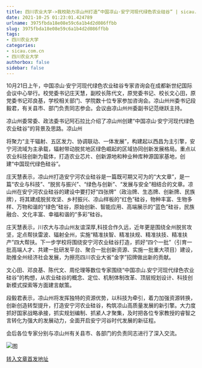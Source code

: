 ```yaml
---
title: 四川农业大学->我校助力凉山州打造“中国凉山·安宁河现代绿色农业硅谷” | sicau.com.cn
date: 2021-10-25 01:23:01.424789
urlname: 3975fbda18e08e59c6a1b4d2d086ffbb
slug: 3975fbda18e08e59c6a1b4d2d086ffbb
tags: 
- 四川农业大学
categories:
- sicau.com.cn
- 四川农业大学
authorbox: false
sidebar: false
---
```

10月21日上午，中国凉山·安宁河现代绿色农业硅谷专家咨询会在成都新世纪国际会议中心举行。校党委书记庄天慧，副校长陈代文，原党委书记、校长文心田，原党委书记邓良基，学校相关部门、学院数十位专家参加咨询会。凉山州州委书记段毅君，有关县市、部门负责同志参会。会议由凉山州州委副书记范继跃主持。  

凉山州委常委、政法委书记阿石拉比介绍了凉山州创建“中国凉山·安宁河现代绿色农业硅谷”的背景及思路。凉山州
<!--more-->
将聚力“主干辐射、五区发力、协调联动、一体发展”，构建起以西昌为主引擎，安宁河流域为主承载，辐射带动脱贫地区绿色崛起的区域协同创新发展格局。重点以农业科技创新为载体，打造农业芯片、创新源地和种业种库种源国家基地，创建“中国现代绿色硅谷”。

庄天慧表示，凉山州打造安宁河农业硅谷是一篇既可期又可为的“大文章”，是一篇“农业与科技”、“脱贫与振兴”、“绿色与创新”、“发展与安全”相结合的文章。凉山州在安宁河农业硅谷的建设中要打好“四张牌”（政治牌、生态牌、创新牌、民族牌），将其建成脱贫攻坚、乡村振兴、凉山样板的“红色”硅谷，物种丰富、生物多样、万物和谐的“绿色”硅谷，原始创新、智能应用、高端展示的“蓝色”硅谷，民族融合、文化丰富、幸福和谐的“多彩”硅谷。

庄天慧表示，川农大与凉山州友谊深厚,科技合作久远，近年更是围绕全州脱贫攻坚，定点帮扶雷波、辐射全州，实施“精准扶智、精准扶规、精准扶技、精准扶产”四大帮扶。下一步学校将围绕安宁河农业硅谷打造，抓好“四个一批”（引育一批高端人才、共建一批研发平台、聚合一批创新资源、实施一批重大项目）建设，助推全州经济社会发展，为擦亮四川农业大省“金字”招牌做出新的贡献。

文心田、邓良基、陈代文、周伦理等数位专家围绕“中国凉山.安宁河现代绿色农业硅谷”的构想，从农业硅谷的概念、定位、机制体制改革、顶层规划设计、科技创新模式探索等方面建言献策。

段毅君表示，凉山州将发挥独特的资源优势，以科技为牵引，着力加强资源转换，创新创造转型提升，打造安宁河农业硅谷，构筑凉山高质量发展的新引擎。大力度抓好国家战略承接，抓实规划编制、抓紧人才聚集，及时把各位专家教授的睿智之言转化为强大的发展动力，全面开启安宁河谷时代发展的新征程。

会后各位专家分别与凉山州有关县市、各部门的负责同志进行了深入交流。

![图](https://news.sicau.edu.cn/__local/9/15/61/30751076FE7A8348C2EA2DCC60D_78263BEF_24A8B.jpg)

[转入文章首发地址](https://news.sicau.edu.cn/info/1078/65065.htm)